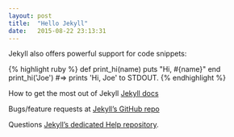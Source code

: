 ```yaml
---
layout: post
title:  "Hello Jekyll"
date:   2015-08-22 23:13:31
---
```


Jekyll also offers powerful support for code snippets:

{% highlight ruby %}
def print_hi(name)
  puts "Hi, #{name}"
end
print_hi('Joe')
#=> prints 'Hi, Joe' to STDOUT.
{% endhighlight %}

How to get the most out of Jekyll [Jekyll docs][jekyll]

Bugs/feature requests at [Jekyll’s GitHub repo][jekyll-gh]

Questions [Jekyll’s dedicated Help repository][jekyll-help].

[jekyll]:      http://jekyllrb.com
[jekyll-gh]:   https://github.com/jekyll/jekyll
[jekyll-help]: https://github.com/jekyll/jekyll-help
